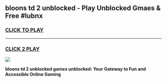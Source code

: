 
## bloons td 2 unblocked - Play Unblocked Gmaes & Free #lubnx
<h3>
<a href="https://news.freeplayer.one?title=bloons_td_2_unblocked&ref=24F">CLICK TO PLAY</a></h3>
<hr>

<h3>
<a href="https://news.freeplayer.one?title=bloons_td_2_unblocked&ref=24F">CLICK 2 PLAY</a>
  
</h3>

<a href="https://news.freeplayer.one?title=bloons_td_2_unblocked&ref=24F/"><img src="https://clearcache.store/games.png"></a>


**bloons td 2 unblocked games unblocked: Your Gateway to Fun and Accessible Online Gaming**
